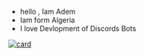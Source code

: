 - hello , Iam Adem
- Iam form Algeria
- I love Devlopment of Discords Bots


[![card](https://github-readme-stats.vercel.app/api?username=iuricode&theme=dark&show_icons=true)](https://github.com/anuraghazra/github-readme-stats)
